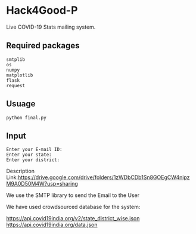 # Hack4Good-P
Live COVID-19 Stats mailing system.

## Required packages

	smtplib
	os
	numpy
	matplotlib
	flask
	request

## Usuage 

	python final.py
	
## Input 

	Enter your E-mail ID:
	Enter your state:
	Enter your district:

Description Link:https://drive.google.com/drive/folders/1zWDbCDb1Sn8GOEgCW4nipzM9A0D50M4W?usp=sharing


We use the SMTP library to send the Email to the User

We have used crowdsourced database for the system:

https://api.covid19india.org/v2/state_district_wise.json
https://api.covid19india.org/data.json
